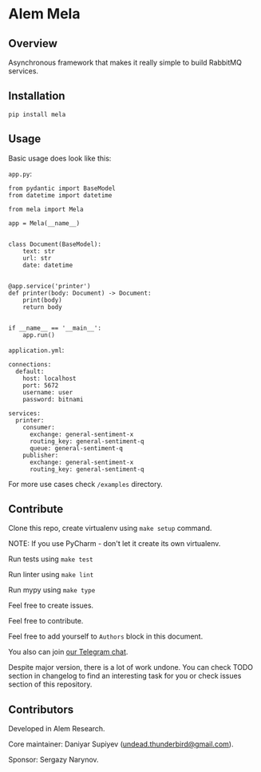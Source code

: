 # Alem Mela

## Overview

Asynchronous framework that makes it really simple to build RabbitMQ services.

## Installation

`pip install mela`

## Usage

Basic usage does look like this:

`app.py`:
```
from pydantic import BaseModel
from datetime import datetime

from mela import Mela

app = Mela(__name__)


class Document(BaseModel):
    text: str
    url: str
    date: datetime


@app.service('printer')
def printer(body: Document) -> Document:
    print(body)
    return body


if __name__ == '__main__':
    app.run()
```

`application.yml`:
```
connections:
  default:
    host: localhost
    port: 5672
    username: user
    password: bitnami

services:
  printer:
    consumer:
      exchange: general-sentiment-x
      routing_key: general-sentiment-q
      queue: general-sentiment-q
    publisher:
      exchange: general-sentiment-x
      routing_key: general-sentiment-q
```


For more use cases check `/examples` directory.

## Contribute

Clone this repo, create virtualenv using `make setup` command.

NOTE: If you use PyCharm - don't let it create its own virtualenv.

Run tests using `make test`

Run linter using `make lint`

Run mypy using `make type`

Feel free to create issues.

Feel free to contribute.

Feel free to add yourself to `Authors` block in this document.

You also can join [our Telegram chat](https://t.me/MelaFramework).

Despite major version, there is a lot of work undone.
You can check TODO section in changelog to find an interesting task 
for you or check issues section of this repository.

## Contributors

Developed in Alem Research.

Core maintainer: Daniyar Supiyev (undead.thunderbird@gmail.com).

Sponsor: Sergazy Narynov.

